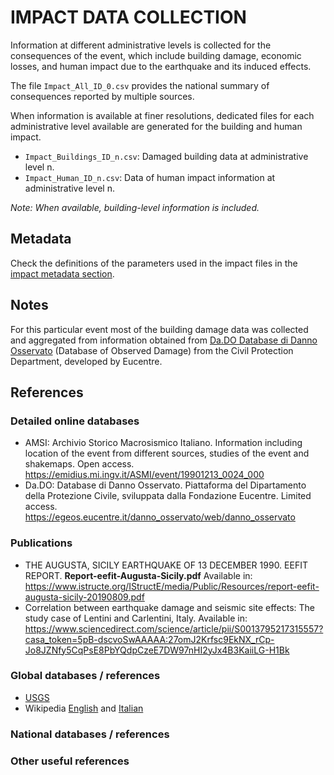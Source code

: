 # IMPACT DATA COLLECTION


Information at different administrative levels is collected for the consequences of the event, 
which include building damage, economic losses, and human impact due to the earthquake and its induced effects.

The file `Impact_All_ID_0.csv` provides the national summary of consequences reported by multiple sources.

When information is available at finer resolutions, dedicated files for each administrative level
available are generated for the building and human impact.

- `Impact_Buildings_ID_n.csv`: Damaged building data at administrative level n.
- `Impact_Human_ID_n.csv`: Data of human impact information at administrative level n.

_Note: When available, building-level information is included._


## Metadata

Check the definitions of the parameters used in the impact files in the [impact metadata section](https://gitlab.openquake.org/risk/ecd/-/blob/main/metadata.md#impact-data).


## Notes

For this particular event most of the building damage data was collected and aggregated from information obtained from [Da.DO Database di Danno Osservato](https://egeos.eucentre.it/danno_osservato/web/danno_osservato#:~:text=Essa%20%C3%A8%20stata%20concepita%20per,crisi%20sismiche%20di%20rilevanza%20nazionale.) (Database of Observed Damage) from the Civil Protection Department, developed by Eucentre.

## References

### Detailed online databases
- AMSI: Archivio Storico Macrosismico Italiano. Information including location of the event from different sources, studies of the event and shakemaps. Open access. 
https://emidius.mi.ingv.it/ASMI/event/19901213_0024_000
- Da.DO: Database di Danno Osservato. Piattaforma del Dipartamento della Protezione Civile, sviluppata dalla Fondazione Eucentre. Limited access. https://egeos.eucentre.it/danno_osservato/web/danno_osservato

### Publications
- THE AUGUSTA, SICILY EARTHQUAKE OF 13 DECEMBER 1990. EEFIT REPORT. **Report-eefit-Augusta-Sicily.pdf** Available in: https://www.istructe.org/IStructE/media/Public/Resources/report-eefit-augusta-sicily-20190809.pdf
- Correlation between earthquake damage and seismic site effects: The study case of Lentini and Carlentini, Italy. Available in: https://www.sciencedirect.com/science/article/pii/S0013795217315557?casa_token=5pB-dscvoSwAAAAA:27omJ2Krfsc9EkNX_rCp-Jo8JZNfy5CqPsE8PbYQdpCzeE7DW97nHI2yJx4B3KaiiLG-H1Bk

### Global databases / references
- [USGS](https://earthquake.usgs.gov/earthquakes/eventpage/usp0004j1w/executive) 
- Wikipedia [English](https://en.wikipedia.org/wiki/1990_Carlentini_earthquake) and [Italian](https://it.wikipedia.org/wiki/Terremoto_di_Carlentini_del_1990)

### National databases / references

### Other useful references
